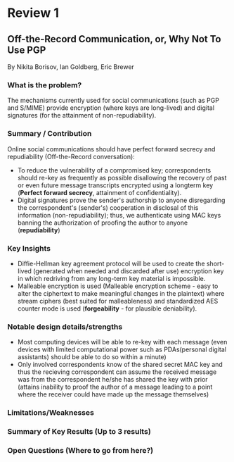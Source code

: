 # Review 1
## Off-the-Record Communication, or, Why Not To Use PGP
By Nikita Borisov, Ian Goldberg, Eric Brewer

### What is the problem?
The mechanisms currently used for social communications (such as PGP and S/MIME) provide encryption (where keys are long-lived) and digital signatures (for the attainment of non-repudiability).

### Summary / Contribution
Online social communications should have perfect forward secrecy and repudiability (Off-the-Record conversation):

- To reduce the vulnerability of a compromised key; correspondents should re-key as frequently as possible disallowing the recovery of past or even future message transcripts encrypted using a longterm key (**Perfect forward secrecy**, attainment of confidentiality).
- Digital signatures prove the sender's authorship to anyone disregarding the correspondent's (sender's) cooperation in disclosal of this information (non-repudiability); thus, we authenticate using MAC keys banning the authorization of proofing the author to anyone (**repudiability**)

### Key Insights
- Diffie-Hellman key agreement protocol will be used to create the short-lived (generated when needed and discarded after use) encryption key in which redriving from any long-term key material is impossible.
- Malleable encryption is used (Malleable encryption scheme -  easy to alter the ciphertext to make meaningful changes in the plaintext) where stream ciphers (best suited for malleableness) and standardized AES counter mode is used (**forgeability** - for plausible deniability). 

### Notable design details/strengths 
- Most computing devices will be able to re-key with each message (even devices with limited computational power such as PDAs(personal digital assistants) should be able to do so within a minute)
- Only involved correspondents know of the shared secret MAC key and thus the recieving correspondent can assume the received message was from the correspondent he/she has shared the key with prior (attains inability to proof the author of a message leading to a point where the receiver could have made up the message themselves)

### Limitations/Weaknesses 

### Summary of Key Results (Up to 3 results)

### Open Questions (Where to go from here?)

